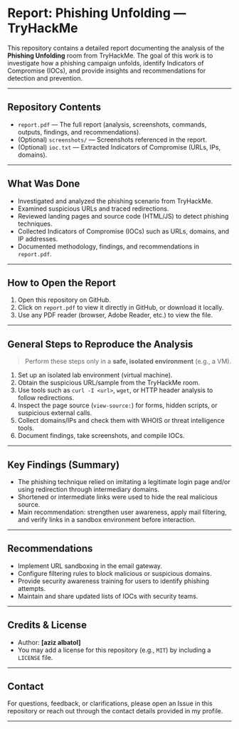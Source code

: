 # Report: Phishing Unfolding — TryHackMe

This repository contains a detailed report documenting the analysis of the **Phishing Unfolding** room from TryHackMe. The goal of this work is to investigate how a phishing campaign unfolds, identify Indicators of Compromise (IOCs), and provide insights and recommendations for detection and prevention.

---

## Repository Contents
- `report.pdf` — The full report (analysis, screenshots, commands, outputs, findings, and recommendations).
- (Optional) `screenshots/` — Screenshots referenced in the report.
- (Optional) `ioc.txt` — Extracted Indicators of Compromise (URLs, IPs, domains).

---

## What Was Done
- Investigated and analyzed the phishing scenario from TryHackMe.
- Examined suspicious URLs and traced redirections.
- Reviewed landing pages and source code (HTML/JS) to detect phishing techniques.
- Collected Indicators of Compromise (IOCs) such as URLs, domains, and IP addresses.
- Documented methodology, findings, and recommendations in `report.pdf`.

---

## How to Open the Report
1. Open this repository on GitHub.
2. Click on `report.pdf` to view it directly in GitHub, or download it locally.
3. Use any PDF reader (browser, Adobe Reader, etc.) to view the file.

---

## General Steps to Reproduce the Analysis
> Perform these steps only in a **safe, isolated environment** (e.g., a VM).

1. Set up an isolated lab environment (virtual machine).
2. Obtain the suspicious URL/sample from the TryHackMe room.
3. Use tools such as `curl -I <url>`, `wget`, or HTTP header analysis to follow redirections.
4. Inspect the page source (`view-source:`) for forms, hidden scripts, or suspicious external calls.
5. Collect domains/IPs and check them with WHOIS or threat intelligence tools.
6. Document findings, take screenshots, and compile IOCs.

---

## Key Findings (Summary)
- The phishing technique relied on imitating a legitimate login page and/or using redirection through intermediary domains.
- Shortened or intermediate links were used to hide the real malicious source.
- Main recommendation: strengthen user awareness, apply mail filtering, and verify links in a sandbox environment before interaction.

---

## Recommendations
- Implement URL sandboxing in the email gateway.
- Configure filtering rules to block malicious or suspicious domains.
- Provide security awareness training for users to identify phishing attempts.
- Maintain and share updated lists of IOCs with security teams.

---

## Credits & License
- Author: **[aziz albatol]**  
- You may add a license for this repository (e.g., `MIT`) by including a `LICENSE` file.

---

## Contact
For questions, feedback, or clarifications, please open an Issue in this repository or reach out through the contact details provided in my profile.

---
